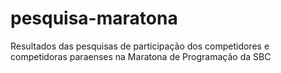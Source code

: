 # pesquisa-maratona
Resultados das pesquisas de participação dos competidores e competidoras paraenses na Maratona de Programação da SBC
